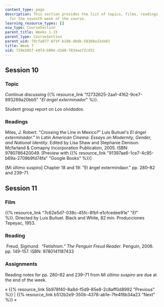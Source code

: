 ```yaml
---
content_type: page
description: This section provides the list of topics, films, readings, and assignments
  for the seventh week of the course.
learning_resource_types: []
ocw_type: CourseSection
parent_title: Weeks 1-15
parent_type: CourseSection
parent_uid: 7dcfa077-073f-b180-d8db-58360a32eb03
title: Week 7
uid: 729e205f-e0fd-600e-d160-7834ae72cd31
---
```


Session 10
----------

### Topic

Continue discussing {{% resource_link "f2732625-2aa1-4162-9ce7-893289a20bb5" "_El ángel exterminador_" %}}.

Student group report on _Los olvidados_.

### Readings

Miles, J. Robert. "Crossing the Line in Mexico?" Luis Buñuel's _El ángel exterminador_." In _Latin American Cinema: Essays on Modernity, Gender, and National Identity_. Edited by Lisa Shaw and Stephanie Denison. Mcfarland & Comapny Incorporation Publication, 2005. ISBN: 9780786420049. \[Preview with {{% resource_link "91397ae6-1ce7-4c95-b69a-2709b9fd74fa" "Google Books" %}}\]

\[Mi último suspiro\] Chapter 18 and 19: "El ángel extermindaor." pp. 280–82 and 239–71.

Session 11
----------

### Film

{{% resource_link "7c62e5d7-038c-45fc-8fbf-e1cfcedee91e" "_El_" %}}. Directed by Luis Buñuel. Black and White, 82 min. Producciones Tepeyac, 1953.

### Reading

 Freud, Sigmund.  “Fetishism.” _The Penguin Freud Reader_. Penguin, 2006. pp. 149-157. ISBN: 9780141187433

### Assignments

Reading notes for pp. 280–82 and 239–71 from _Mi último suspiro_ are due at the end of the week.

« {{% resource_link 5b978f40-8a8d-f5d9-85e8-2c8aff0d8992 "Previous" %}} | {{% resource_link b512b2e9-350b-4378-ab1e-7fe4f8b34a23 "Next" %}} »